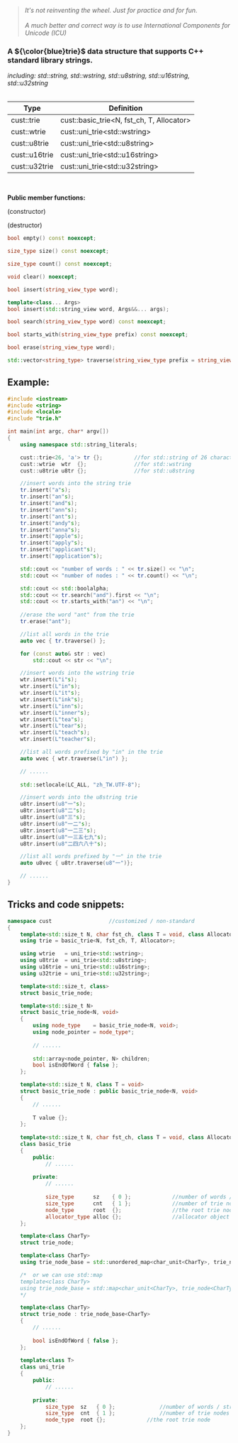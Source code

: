 > *It's not reinventing the wheel. Just for practice and for fun.*<br><br>
> *A much better and correct way is to use International Components for Unicode (ICU)*

### A ${\color{blue}trie}$ data structure that supports C++ standard library strings.
*including: std::string, std::wstring, std::u8string, std::u16string, std::u32string*<br><br>

| Type          | Definition                                  |
| ------------- | --------------------------------------------|
| cust::trie    | cust::basic_trie\<N, fst_ch, T, Allocator\> |
| cust::wtrie   | cust::uni_trie\<std::wstring\>              |
| cust::u8trie  | cust::uni_trie\<std::u8string\>             |
| cust::u16trie | cust::uni_trie\<std::u16string\>            |
| cust::u32trie | cust::uni_trie\<std::u32string\>            |

<br>

**Public member functions:**

(constructor)

(destructor)
```C++
bool empty() const noexcept;

size_type size() const noexcept;

size_type count() const noexcept;

void clear() noexcept;

bool insert(string_view_type word);

template<class... Args>
bool insert(std::string_view word, Args&&... args);

bool search(string_view_type word) const noexcept;

bool starts_with(string_view_type prefix) const noexcept;

bool erase(string_view_type word);

std::vector<string_type> traverse(string_view_type prefix = string_view_type()) const;
```


## Example:

```C++
#include <iostream>
#include <string>
#include <locale>
#include "trie.h"

int main(int argc, char* argv[])
{
	using namespace std::string_literals;

	cust::trie<26, 'a'> tr {};			//for std::string of 26 characters from 'a' to 'z'
	cust::wtrie  wtr  {};				//for std::wstring
	cust::u8trie u8tr {};				//for std::u8string

	//insert words into the string trie
	tr.insert("a"s);
	tr.insert("an"s);
	tr.insert("and"s);
	tr.insert("ann"s);
	tr.insert("ant"s);
	tr.insert("andy"s);
	tr.insert("anna"s);
	tr.insert("apple"s);
	tr.insert("apply"s);
	tr.insert("applicant"s);
	tr.insert("application"s);

	std::cout << "number of words : " << tr.size() << "\n";
	std::cout << "number of nodes : " << tr.count() << "\n";

	std::cout << std::boolalpha;
	std::cout << tr.search("and").first << "\n";
	std::cout << tr.starts_with("an") << "\n";
	
	//erase the word "ant" from the trie
	tr.erase("ant");

	//list all words in the trie
	auto vec { tr.traverse() };

	for (const auto& str : vec)
		std::cout << str << "\n";

	//insert words into the wstring trie
	wtr.insert(L"i"s);
	wtr.insert(L"in"s);
	wtr.insert(L"it"s);
	wtr.insert(L"ink"s);
	wtr.insert(L"inn"s);
	wtr.insert(L"inner"s);
	wtr.insert(L"tea"s);
	wtr.insert(L"tear"s);
	wtr.insert(L"teach"s);
	wtr.insert(L"teacher"s);

	//list all words prefixed by "in" in the trie
	auto wvec { wtr.traverse(L"in") };

	// ......
	
	std::setlocale(LC_ALL, "zh_TW.UTF-8");

	//insert words into the u8string trie
	u8tr.insert(u8"一"s);
	u8tr.insert(u8"二"s);
	u8tr.insert(u8"三"s);
	u8tr.insert(u8"一二"s);
	u8tr.insert(u8"一二三"s);
	u8tr.insert(u8"一三五七九"s);
	u8tr.insert(u8"二四六八十"s);

	//list all words prefixed by "一" in the trie
	auto u8vec { u8tr.traverse(u8"一")};

	// ......
}
```


## Tricks and code snippets:

```C++
namespace cust					//customized / non-standard
{
	template<std::size_t N, char fst_ch, class T = void, class Allocator = std::allocator<char>>
	using trie = basic_trie<N, fst_ch, T, Allocator>;

	using wtrie   = uni_trie<std::wstring>;
	using u8trie  = uni_trie<std::u8string>;
	using u16trie = uni_trie<std::u16string>;
	using u32trie = uni_trie<std::u32string>;

	template<std::size_t, class>
	struct basic_trie_node;

	template<std::size_t N>
	struct basic_trie_node<N, void>
	{
		using node_type    = basic_trie_node<N, void>;
		using node_pointer = node_type*;
		
		// ......
		
		std::array<node_pointer, N> children;
		bool isEndOfWord { false };
	};

	template<std::size_t N, class T = void>
	struct basic_trie_node : public basic_trie_node<N, void>
	{
		// ......
		
		T value {};
	};
	
	template<std::size_t N, char fst_ch, class T = void, class Allocator = std::allocator<char>>
	class basic_trie
	{
		public:
			// ......
			
		private:
			// ......
			
			size_type      sz    { 0 };				//number of words / strings
			size_type      cnt   { 1 };				//number of trie nodes (including root)
			node_type      root  {};				//the root trie node
			allocator_type alloc {};				//allocator object
	};

	template<class CharTy>
	struct trie_node;

	template<class CharTy>
	using trie_node_base = std::unordered_map<char_unit<CharTy>, trie_node<CharTy>>;

	/*	or we can use std::map
	template<class CharTy>
	using trie_node_base = std::map<char_unit<CharTy>, trie_node<CharTy>>;
	*/

	template<class CharTy>
	struct trie_node : trie_node_base<CharTy>
	{
		// ......
		
		bool isEndOfWord { false };
	};
	
	template<class T>
	class uni_trie
	{
		public:
			// ......
		
		private:
			size_type  sz   { 0 };				//number of words / strings
			size_type  cnt  { 1 };				//number of trie nodes (including root)
			node_type  root {};				//the root trie node
	};
}
```
